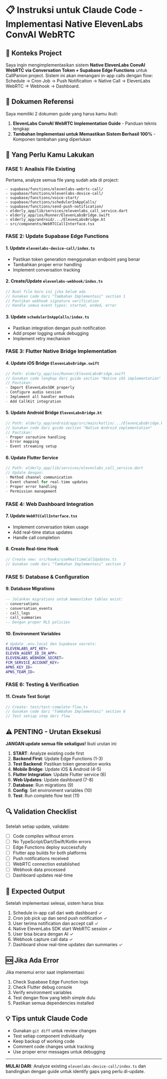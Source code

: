 # 📋 Instruksi untuk Claude Code - Implementasi Native ElevenLabs ConvAI WebRTC

## 🎯 Konteks Project
Saya ingin mengimplementasikan sistem **Native ElevenLabs ConvAI WebRTC via Conversation Token + Supabase Edge Functions** untuk CallPanion project. Sistem ini akan menangani in-app calls dengan flow: Schedule → Cron Job → Push Notification → Native Call → ElevenLabs WebRTC → Webhook → Dashboard.

## 📁 Dokumen Referensi
Saya memiliki 2 dokumen guide yang harus kamu ikuti:
1. **ElevenLabs ConvAI WebRTC Implementation Guide** - Panduan teknis lengkap
2. **Tambahan Implementasi untuk Memastikan Sistem Berhasil 100%** - Komponen tambahan yang diperlukan

## 🔧 Yang Perlu Kamu Lakukan

### FASE 1: Analisis File Existing
Pertama, analyze semua file yang sudah ada di project:
```
- supabase/functions/elevenlabs-webrtc-call/
- supabase/functions/elevenlabs-device-call/
- supabase/functions/voice-start/
- supabase/functions/schedulerInAppCalls/
- supabase/functions/send-push-notification/
- elderly_app/lib/services/elevenlabs_call_service.dart
- elderly_app/ios/Runner/ElevenLabsBridge.swift
- elderly_app/android/.../ElevenLabsBridge.kt
- src/components/WebRTCCallInterface.tsx
```

### FASE 2: Update Supabase Edge Functions

#### 1. Update `elevenlabs-device-call/index.ts`
- Pastikan token generation menggunakan endpoint yang benar
- Tambahkan proper error handling
- Implement conversation tracking

#### 2. Create/Update `elevenlabs-webhook/index.ts`
```typescript
// Buat file baru ini jika belum ada
// Gunakan code dari "Tambahan Implementasi" section 1
// Pastikan webhook signature verification
// Handle semua event types: started, ended, error
```

#### 3. Update `schedulerInAppCalls/index.ts`
- Pastikan integration dengan push notification
- Add proper logging untuk debugging
- Implement retry mechanism

### FASE 3: Flutter Native Bridge Implementation

#### 4. Update iOS Bridge `ElevenLabsBridge.swift`
```swift
// Path: elderly_app/ios/Runner/ElevenLabsBridge.swift
// Gunakan code lengkap dari guide section "Native iOS implementation"
// Pastikan:
- Import ElevenLabsSDK properly
- Configure audio session
- Implement all handler methods
- Add CallKit integration
```

#### 5. Update Android Bridge `ElevenLabsBridge.kt`
```kotlin
// Path: elderly_app/android/app/src/main/kotlin/.../ElevenLabsBridge.kt
// Gunakan code dari guide section "Native Android implementation"
// Pastikan:
- Proper coroutine handling
- Error mapping
- Event streaming setup
```

#### 6. Update Flutter Service
```dart
// Path: elderly_app/lib/services/elevenlabs_call_service.dart
// Update dengan:
- Method channel communication
- Event channel for real-time updates
- Proper error handling
- Permission management
```

### FASE 4: Web Dashboard Integration

#### 7. Update `WebRTCCallInterface.tsx`
- Implement conversation token usage
- Add real-time status updates
- Handle call completion

#### 8. Create Real-time Hook
```typescript
// Create new: src/hooks/useRealtimeCallUpdates.ts
// Gunakan code dari "Tambahan Implementasi" section 2
```

### FASE 5: Database & Configuration

#### 9. Database Migrations
```sql
-- Jalankan migrations untuk memastikan tables exist:
- conversations
- conversation_events
- call_logs
- call_summaries
-- Dengan proper RLS policies
```

#### 10. Environment Variables
```bash
# Update .env.local dan Supabase secrets:
ELEVENLABS_API_KEY=
ELEVEN_AGENT_ID_IN_APP=
ELEVENLABS_WEBHOOK_SECRET=
FCM_SERVICE_ACCOUNT_KEY=
APNS_KEY_ID=
APNS_TEAM_ID=
```

### FASE 6: Testing & Verification

#### 11. Create Test Script
```typescript
// Create: test/test-complete-flow.ts
// Gunakan code dari "Tambahan Implementasi" section 6
// Test setiap step dari flow
```

## ⚠️ PENTING - Urutan Eksekusi

**JANGAN update semua file sekaligus!** Ikuti urutan ini:

1. **START**: Analyze existing code first
2. **Backend First**: Update Edge Functions (1-3)
3. **Test Backend**: Pastikan token generation works
4. **Mobile Bridge**: Update iOS & Android (4-5)
5. **Flutter Integration**: Update Flutter service (6)
6. **Web Updates**: Update dashboard (7-8)
7. **Database**: Run migrations (9)
8. **Config**: Set environment variables (10)
9. **Test**: Run complete flow test (11)

## 🔍 Validation Checklist

Setelah setiap update, validate:
- [ ] Code compiles without errors
- [ ] No TypeScript/Dart/Swift/Kotlin errors
- [ ] Edge Functions deploy successfully
- [ ] Flutter app builds for both platforms
- [ ] Push notifications received
- [ ] WebRTC connection established
- [ ] Webhook data processed
- [ ] Dashboard updates real-time

## 📝 Expected Output

Setelah implementasi selesai, sistem harus bisa:
1. Schedule in-app call dari web dashboard ✓
2. Cron job pick up dan send push notification ✓
3. User terima notification dan accept call ✓
4. Native ElevenLabs SDK start WebRTC session ✓
5. User bisa bicara dengan AI ✓
6. Webhook capture call data ✓
7. Dashboard show real-time updates dan summaries ✓

## 🆘 Jika Ada Error

Jika menemui error saat implementasi:
1. Check Supabase Edge Function logs
2. Check Flutter debug console
3. Verify environment variables
4. Test dengan flow yang lebih simple dulu
5. Pastikan semua dependencies installed

## 💡 Tips untuk Claude Code

- Gunakan `git diff` untuk review changes
- Test setiap component individually
- Keep backup of working code
- Comment code changes untuk tracking
- Use proper error messages untuk debugging

---

**MULAI DARI**: Analyze existing `elevenlabs-device-call/index.ts` dan bandingkan dengan guide untuk identify gaps yang perlu di-update.